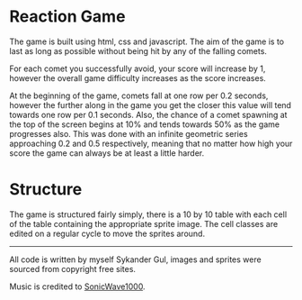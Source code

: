 # Reaction Game

The game is built using html, css and javascript. The aim of the game is to last as long as possible without being hit by any of the falling comets.

For each comet you successfully avoid, your score will increase by 1, however the overall game difficulty increases as the score increases.

At the beginning of the game, comets fall at one row per 0.2 seconds, however the further along in the game you get the closer this value will tend towards one row per 0.1 seconds. Also, the chance of a comet spawning at the top of the screen begins at 10% and tends towards 50% as the game progresses also. This was done with an infinite geometric series approaching 0.2 and 0.5 respectively, meaning that no matter how high your score the game can always be at least a little harder.

# Structure

The game is structured fairly simply, there is a 10 by 10 table with each cell of the table containing the appropriate sprite image. The cell classes are edited on a regular cycle to move the sprites around.

-------------------

All code is written by myself Sykander Gul, images and sprites were sourced from copyright free sites.

Music is credited to [SonicWave1000](https://www.youtube.com/user/Sonicwave1000).

